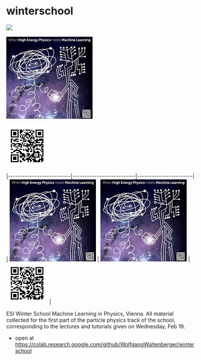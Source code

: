 # winterschool

<img src=https://vds-physics.univie.ac.at/fileadmin/user_upload/p_vd/VDS_Physics/Logo/VDS_700.png height="100">

![HEPMeetsML](logo.jpeg)

![qrcode](qrcode.png)

|--------------------------|--------------------------|-----------------------|
| ![HEPMeetsML](logo.jpeg) | ![HEPMeetsML](logo.jpeg) | ![qrcode](qrcode.png) |

ESI Winter School Machine Learning in Physics, Vienna.
All material collected for the first part of the particle physics track of the school,
corresponding to the lectures and tutorials given on Wednesday, Feb 19.

 * open at https://colab.research.google.com/github/WolfgangWaltenberger/winterschool
